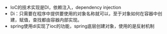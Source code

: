 - IoC的技术实现是DI，依赖注入，dependency injection
- Di：只需要在程序中提供要使用的对象名称就可以，至于对象如何在容器中创建，赋值，查找都由容器内部实现。
- spring使用di实现了ioc的功能，spring底层创建对象，使用的是反射机制
